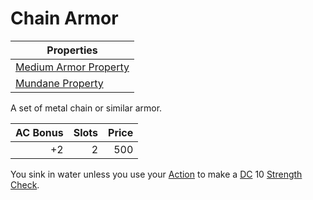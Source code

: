 # Chain Armor

| Properties                                                                  |
| --------------------------------------------------------------------------- |
| [Medium Armor Property](../../Armor%20Properties/Medium%20Armor%20Property.md) |
| [Mundane Property](../../Material%20Properties/Mundane%20Property.md)    |

A set of metal chain or similar armor.

| AC Bonus | Slots | Price |
| -------: | ----: | ----: |
|       +2 |     2 |   500 |

You sink in water unless you use your [Action](../../../Game%20Procedures/Core%20Procedures/Action.md) to make a [DC](../../../Game%20Procedures/Core%20Procedures/DC.md) 10 [Strength](../../../Player%20Characters/The%20Ability%20Scores/Strength.md) [Check](../../../Game%20Procedures/Core%20Procedures/Check.md).
